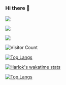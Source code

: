 ### Hi there 👋

<!--
**ab13643832129/ab13643832129** is a ✨ _special_ ✨ repository because its `README.md` (this file) appears on your GitHub profile.

Here are some ideas to get you started:

- 🔭 I’m currently working on ...
- 🌱 I’m currently learning ...
- 👯 I’m looking to collaborate on ...
- 🤔 I’m looking for help with ...
- 💬 Ask me about ...
- 📫 How to reach me: ...
- 😄 Pronouns: ...
- ⚡ Fun fact: ...
-->



<!--
下面是统计面板

-->

![](https://github-readme-stats.vercel.app/api?username=ab13643832129&show_icons=true&theme=tokyonight)



![](https://github-readme-stats-sage-zeta.vercel.app/api?username=ab13643832129&show_icons=true&theme=tokyonight)


![](https://github-readme-stats-bice-iota.vercel.app/api?username=ab13643832129&show_icons=true&theme=tokyonight)

![Visitor Count](https://profile-counter.glitch.me/ab13643832129/count.svg)

[![Top Langs](https://github-readme-stats.vercel.app/api/top-langs/?username=ab13643832129&layout=compact)](https://github.com/ab13643832129/github-readme-stats)

[![Harlok's wakatime stats](https://github-readme-stats.vercel.app/api/wakatime?username=317443454@qq.com)](https://github.com/anuraghazra/github-readme-stats)


[![Top Langs](https://github-readme-stats.vercel.app/api/top-langs/?username=ab13643832129)](https://github.com/anuraghazra/github-readme-stats)
